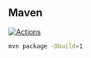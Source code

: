 ## Maven

[![Actions](https://github.com/wk-j/maven-actions/workflows/Build/badge.svg)](https://github.com/wk-j/maven-actions/actions)

```bash
mvn package -Dbuild=1
```
